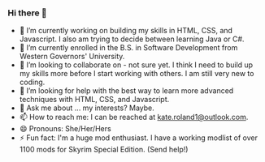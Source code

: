 ### Hi there 👋




- 🔭 I’m currently working on building my skills in HTML, CSS, and Javascript. I also am trying to decide between learning Java or C#. 
- 🌱 I’m currently enrolled in the B.S. in Software Development from Western Governors' University. 
- 👯 I’m looking to collaborate on - not sure yet. I think I need to build up my skills more before I start working with others. I am still very new to coding.
- 🤔 I’m looking for help with the best way to learn more advanced techniques with HTML, CSS, and Javascript. 
- 💬 Ask me about ... my interests? Maybe. 
- 📫 How to reach me: I can be reached at kate.roland1@outlook.com.
- 😄 Pronouns: She/Her/Hers
- ⚡ Fun fact: I'm a huge mod enthusiast. I have a working modlist of over 1100 mods for Skyrim Special Edition. (Send help!)

